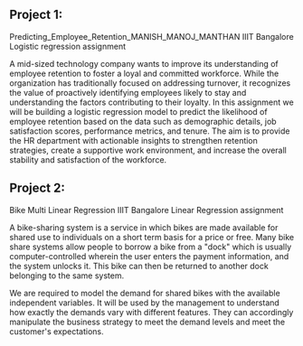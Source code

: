## Project 1:
Predicting_Employee_Retention_MANISH_MANOJ_MANTHAN
IIIT Bangalore Logistic regression assignment

A mid-sized technology company wants to improve its understanding of employee retention to foster a loyal and committed workforce. While the organization has traditionally focused on addressing turnover, it recognizes the value of proactively identifying employees likely to stay and understanding the factors contributing to their loyalty. In this assignment we will be building a logistic regression model to predict the likelihood of employee retention based on the data such as demographic details, job satisfaction scores, performance metrics, and tenure. The aim is to provide the HR department with actionable insights to strengthen retention strategies, create a supportive work environment, and increase the overall stability and satisfaction of the workforce.

## Project 2:

Bike Multi Linear Regression
IIIT Bangalore Linear Regression assignment

A bike-sharing system is a service in which bikes are made available for shared use to individuals on a short term basis for a price or free. Many bike share systems allow people to borrow a bike from a "dock" which is usually computer-controlled wherein the user enters the payment information, and the system unlocks it. This bike can then be returned to another dock belonging to the same system.

We are required to model the demand for shared bikes with the available independent variables. It will be used by the management to understand how exactly the demands vary with different features. They can accordingly manipulate the business strategy to meet the demand levels and meet the customer's expectations.
